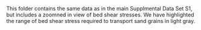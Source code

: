 
This folder contains the same data as in the main Supplmental Data Set S1, but includes a zoomned in view of bed shear stresses. We have highlighted the range of bed shear stress required to transport sand grains in light gray.
